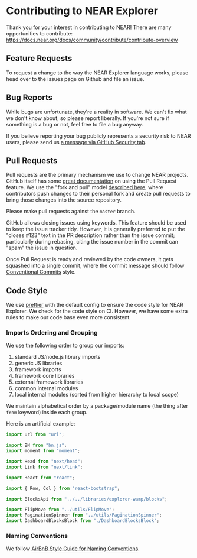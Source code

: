 # Contributing to NEAR Explorer

Thank you for your interest in contributing to NEAR! There are many opportunities to contribute:
https://docs.near.org/docs/community/contribute/contribute-overview

## Feature Requests

To request a change to the way the NEAR Explorer language works, please head over to the issues
page on Github and file an issue.

## Bug Reports

While bugs are unfortunate, they're a reality in software. We can't fix what we don't know about,
so please report liberally. If you're not sure if something is a bug or not, feel free to file a
bug anyway.

If you believe reporting your bug publicly represents a security risk to NEAR users, please send us
[a message via GitHub Security tab](https://github.com/near/near-explorer/security/advisories).

## Pull Requests

Pull requests are the primary mechanism we use to change NEAR projects. GitHub itself has some
[great documentation](https://help.github.com/articles/about-pull-requests/) on using the Pull
Request feature. We use the "fork and pull" model
[described here](https://help.github.com/en/github/collaborating-with-issues-and-pull-requests/about-collaborative-development-models),
where contributors push changes to their personal fork and create pull requests to bring those
changes into the source repository.

Please make pull requests against the `master` branch.

GitHub allows closing issues using keywords. This feature should be used to keep the issue tracker
tidy. However, it is generally preferred to put the "closes #123" text in the PR description
rather than the issue commit; particularly during rebasing, citing the issue number in the commit
can "spam" the issue in question.

Once Pull Request is ready and reviewed by the code owners, it gets squashed into a single commit,
where the commit message should follow
[Conventional Commits](https://commonwealth.im/near/proposal/discussion/264-the-commit-template)
style.

## Code Style

We use [prettier](https://prettier.io/) with the default config to ensure the code style for NEAR Explorer. We check for the code style on CI. However, we have some extra rules to make our code base even more consistent.

### Imports Ordering and Grouping

We use the following order to group our imports:

1. standard JS/node.js library imports
2. generic JS libraries
3. framework imports
4. framework core libraries
5. external framework libraries
6. common internal modules
7. local internal modules (sorted from higher hierarchy to local scope)

We maintain alphabetical order by a package/module name (the thing after `from` keyword) inside each group.

Here is an artificial example:

```javascript
import url from "url";

import BN from "bn.js";
import moment from "moment";

import Head from "next/head";
import Link from "next/link";

import React from "react";

import { Row, Col } from "react-bootstrap";

import BlocksApi from "../../libraries/explorer-wamp/blocks";

import FlipMove from "../utils/FlipMove";
import PaginationSpinner from "../utils/PaginationSpinner";
import DashboardBlocksBlock from "./DashboardBlocksBlock";
```

### Naming Conventions

We follow [AirBnB Style Guide for Naming Conventions](https://github.com/airbnb/javascript#naming-conventions).
